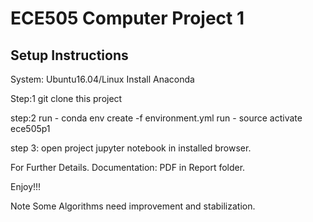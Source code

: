 # ECE505 Computer Project 1
## Setup Instructions

System: Ubuntu16.04/Linux
Install Anaconda

Step:1
git clone this project

step:2
run - conda env create -f environment.yml
run - source activate ece505p1

step 3:
open project jupyter notebook in installed browser.

For Further Details.
Documentation: PDF in Report folder.

Enjoy!!!

Note Some Algorithms need improvement and stabilization.

